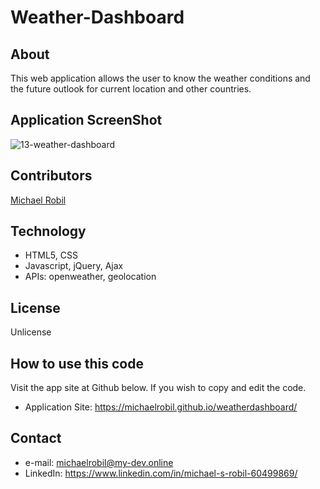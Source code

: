 # Weather-Dashboard

## About
This web application allows the user to know the weather conditions and the future outlook for current location and other countries.

## Application ScreenShot
![13-weather-dashboard](https://user-images.githubusercontent.com/56613553/74095973-32846300-4abe-11ea-80fd-1a4c50ed1dde.png)

## Contributors
[Michael Robil](https://github.com/michaelrobil)

## Technology
- HTML5, CSS
- Javascript, jQuery, Ajax
- APIs: openweather, geolocation

## License
Unlicense

## How to use this code
Visit the app site at Github below. If you wish to copy and edit the code.
- Application Site: https://michaelrobil.github.io/weatherdashboard/

## Contact

- e-mail: michaelrobil@my-dev.online
- LinkedIn: https://www.linkedin.com/in/michael-s-robil-60499869/


